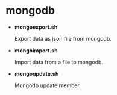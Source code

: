 # mongodb

* **mongoexport.sh**

  Export data as json file from mongodb.

* **mongoimport.sh**

  Import data from a file to mongodb.
  
* **mongoupdate.sh**

  Mongodb update member.

  